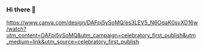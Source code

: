 ### Hi there 👋
https://www.canva.com/design/DAFpj5ySoMQ/es3LEV5_N6OqaK0svXD16w/watch?utm_content=DAFpj5ySoMQ&utm_campaign=celebratory_first_publish&utm_medium=link&utm_source=celebratory_first_publish
<!--
**gisooNasr/gisooNasr** is a ✨ _special_ ✨ repository because its `README.md` (this file) appears on your GitHub profile.

Here are some ideas to get you started:

- 🔭 I’m currently working on ...
- 🌱 I’m currently learning ...
- 👯 I’m looking to collaborate on ...
- 🤔 I’m looking for help with ...
- 💬 Ask me about ...
- 📫 How to reach me: ...
- 😄 Pronouns: ...
- ⚡ Fun fact: ...
-->
